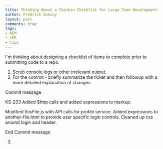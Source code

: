 ```yaml
---
title: Thinking About a Checkin Checklist for Large Team Development
author: Fredrick Dominy
layout: post
comments: true
tags:
- AEM
- CMS
- tips
---
```


I'm thinking about designing a checklist of items to complete prior to submitting code to a repo. 

1. Scrub console.logs or other irrelevant output.
2. For the commit - briefly summarize the ticket and then followup with a more detailed explanation of changes.

Commit message

KS-233 Added $http calls and added expressions to markup.

Modified thisFile.js with API calls for profile service.
Added expressions to another-file.html to provide user specific login controls.
Cleaned up css around login and header.


End Commit message

3. 
